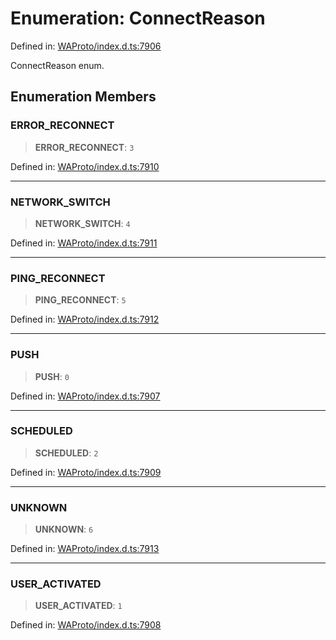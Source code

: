 # Enumeration: ConnectReason

Defined in: [WAProto/index.d.ts:7906](https://github.com/Fokusdotid/Baileys/blob/9c9f1957de7ce603966b24b846f4c15d5de9bbcf/WAProto/index.d.ts#L7906)

ConnectReason enum.

## Enumeration Members

### ERROR\_RECONNECT

> **ERROR\_RECONNECT**: `3`

Defined in: [WAProto/index.d.ts:7910](https://github.com/Fokusdotid/Baileys/blob/9c9f1957de7ce603966b24b846f4c15d5de9bbcf/WAProto/index.d.ts#L7910)

***

### NETWORK\_SWITCH

> **NETWORK\_SWITCH**: `4`

Defined in: [WAProto/index.d.ts:7911](https://github.com/Fokusdotid/Baileys/blob/9c9f1957de7ce603966b24b846f4c15d5de9bbcf/WAProto/index.d.ts#L7911)

***

### PING\_RECONNECT

> **PING\_RECONNECT**: `5`

Defined in: [WAProto/index.d.ts:7912](https://github.com/Fokusdotid/Baileys/blob/9c9f1957de7ce603966b24b846f4c15d5de9bbcf/WAProto/index.d.ts#L7912)

***

### PUSH

> **PUSH**: `0`

Defined in: [WAProto/index.d.ts:7907](https://github.com/Fokusdotid/Baileys/blob/9c9f1957de7ce603966b24b846f4c15d5de9bbcf/WAProto/index.d.ts#L7907)

***

### SCHEDULED

> **SCHEDULED**: `2`

Defined in: [WAProto/index.d.ts:7909](https://github.com/Fokusdotid/Baileys/blob/9c9f1957de7ce603966b24b846f4c15d5de9bbcf/WAProto/index.d.ts#L7909)

***

### UNKNOWN

> **UNKNOWN**: `6`

Defined in: [WAProto/index.d.ts:7913](https://github.com/Fokusdotid/Baileys/blob/9c9f1957de7ce603966b24b846f4c15d5de9bbcf/WAProto/index.d.ts#L7913)

***

### USER\_ACTIVATED

> **USER\_ACTIVATED**: `1`

Defined in: [WAProto/index.d.ts:7908](https://github.com/Fokusdotid/Baileys/blob/9c9f1957de7ce603966b24b846f4c15d5de9bbcf/WAProto/index.d.ts#L7908)
